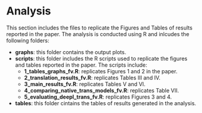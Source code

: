 # Analysis

This section includes the files to replicate the Figures and Tables of results reported in the paper. The analysis is conducted using R and inlcudes the following folders:

* **graphs**: this folder contains the output plots.
* **scripts**: this folder includes the R scripts used to replicate the figures and tables reported in the paper. The scripts include:
   * **1_tables_graphs_fv.R**: replicates Figures 1 and 2 in the paper.
   * **2_translation_results_fv.R**: replicates Tables III and IV.
   * **3_main_results_fv.R**: replicates Tables V and VI.
   * **4_comparing_native_trans_models_fv.R**: replicates Table VII.
   * **5_evaluating_deepl_trans_fv.R**: replicates Figures 3 and 4.
* **tables**: this folder cintains the tables of results generated in the analysis.


